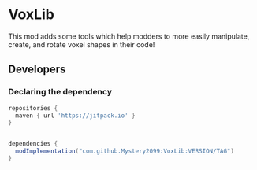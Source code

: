 # VoxLib
This mod adds some tools which help modders to more easily manipulate, create, and rotate voxel shapes in their code!

## Developers
### Declaring the dependency
```gradle
repositories {
  maven { url 'https://jitpack.io' }
}


dependencies {
  modImplementation("com.github.Mystery2099:VoxLib:VERSION/TAG")
}

